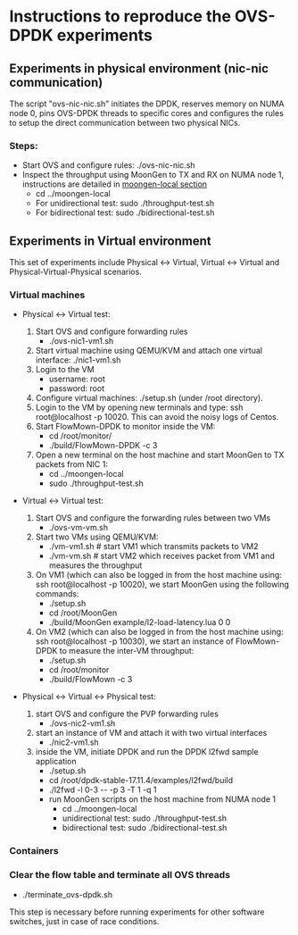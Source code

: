 # Instructions to reproduce the OVS-DPDK experiments

## Experiments in physical environment (nic-nic communication)
The script "ovs-nic-nic.sh" initiates the DPDK, reserves memory on NUMA node 0, pins OVS-DPDK threads to specific cores and configures the rules to setup the direct communication between two physical NICs.

### Steps:
* Start OVS and configure rules: ./ovs-nic-nic.sh
* Inspect the throughput using MoonGen to TX and RX on NUMA node 1, instructions are detailed in [moongen-local section](https://github.com/ztz1989/software-switches/tree/master/moongen-local)
    * cd ../moongen-local
    * For unidirectional test: sudo ./throughput-test.sh
    * For bidirectional test: sudo ./bidirectional-test.sh
    
## Experiments in Virtual environment
This set of experiments include Physical <-> Virtual, Virtual <-> Virtual and Physical-Virtual-Physical scenarios.  

### Virtual machines
* Physical <-> Virtual test:
  1. Start OVS and configure forwarding rules
      * ./ovs-nic1-vm1.sh 
  2. Start virtual machine using QEMU/KVM and attach one virtual interface: ./nic1-vm1.sh
  3. Login to the VM
      * username: root
      * password: root
  4. Configure virtual machines: ./setup.sh (under /root directory).
  5. Login to the VM by opening new terminals and type: ssh root@localhost -p 10020. This can avoid the noisy logs of Centos.
  6. Start FlowMown-DPDK to monitor inside the VM:
      * cd /root/monitor/
      * ./build/FlowMown-DPDK -c 3
  7. Open a new terminal on the host machine and start MoonGen to TX packets from NIC 1:
      * cd ../moongen-local
      * sudo ./throughput-test.sh

* Virtual <-> Virtual test:
  1. Start OVS and configure the forwarding rules between two VMs
      * ./ovs-vm-vm.sh
  2. Start two VMs using QEMU/KVM:
      * ./vm-vm1.sh    # start VM1 which transmits packets to VM2
      * ./vm-vm.sh     # start VM2 which receives packet from VM1 and measures the throughput
  3. On VM1 (which can also be logged in from the host machine using: ssh root@localhost -p 10020), we start MoonGen using the following commands:
      * ./setup.sh
      * cd /root/MoonGen
      * ./build/MoonGen example/l2-load-latency.lua 0 0
  4. On VM2 (which can also be logged in from the host machine using: ssh root@localhost -p 10030), we start an instance of FlowMown-DPDK to measure the inter-VM throughput:
      * ./setup.sh
      * cd /root/monitor
      * ./build/FlowMown -c 3
  
* Physical <-> Virtual <-> Physical test:
  1. start OVS and configure the PVP forwarding rules
      * ./ovs-nic2-vm1.sh
  2. start an instance of VM and attach it with two virtual interfaces
      * ./nic2-vm1.sh
  3. inside the VM, initiate DPDK and run the DPDK l2fwd sample application
      * ./setup.sh
      * cd /root/dpdk-stable-17.11.4/examples/l2fwd/build
      * ./l2fwd -l 0-3 -- -p 3 -T 1 -q 1
      * run MoonGen scripts on the host machine from NUMA node 1
           * cd ../moongen-local
           * unidirectional test: sudo ./throughput-test.sh 
           * bidirectional test: sudo ./bidirectional-test.sh
      
### Containers

### Clear the flow table and terminate all OVS threads
  * ./terminate_ovs-dpdk.sh
 
 This step is necessary before running experiments for other software switches, just in case of race conditions.
